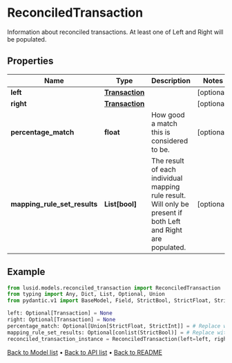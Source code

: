 # ReconciledTransaction

Information about reconciled transactions.  At least one of Left and Right will be populated.
## Properties
Name | Type | Description | Notes
------------ | ------------- | ------------- | -------------
**left** | [**Transaction**](Transaction.md) |  | [optional] 
**right** | [**Transaction**](Transaction.md) |  | [optional] 
**percentage_match** | **float** | How good a match this is considered to be. | [optional] 
**mapping_rule_set_results** | **List[bool]** | The result of each individual mapping rule result.  Will only be present if both Left and Right are populated. | [optional] 
## Example

```python
from lusid.models.reconciled_transaction import ReconciledTransaction
from typing import Any, Dict, List, Optional, Union
from pydantic.v1 import BaseModel, Field, StrictBool, StrictFloat, StrictInt, conlist

left: Optional[Transaction] = None
right: Optional[Transaction] = None
percentage_match: Optional[Union[StrictFloat, StrictInt]] = # Replace with your value
mapping_rule_set_results: Optional[conlist(StrictBool)] = # Replace with your value
reconciled_transaction_instance = ReconciledTransaction(left=left, right=right, percentage_match=percentage_match, mapping_rule_set_results=mapping_rule_set_results)

```

[Back to Model list](../README.md#documentation-for-models) &#8226; [Back to API list](../README.md#documentation-for-api-endpoints) &#8226; [Back to README](../README.md)

